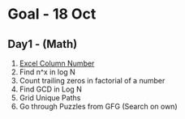 # Goal - 18 Oct
## Day1 - (Math)
1. [Excel Column Number](https://leetcode.com/problems/excel-sheet-column-number/)
2. Find n^x in log N </br>
3. Count trailing zeros in factorial of a number</br> 
4. Find GCD in Log N </br>
5. Grid Unique Paths </br>
6. Go through Puzzles from GFG (Search on own) </br>
